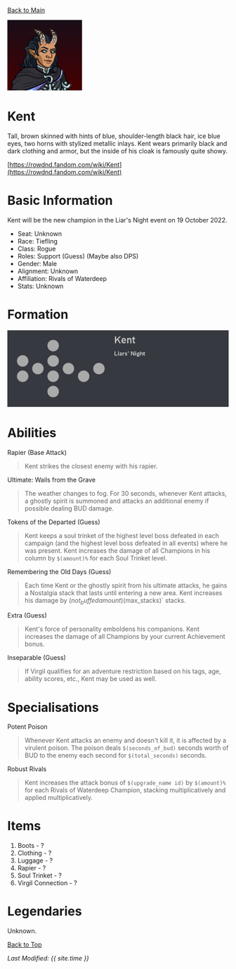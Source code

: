 [Back to Main](index.md)

![Profile Picture](images/profile_kent.png)
# Kent
Tall, brown skinned with hints of blue, shoulder-length black hair, ice blue eyes, two horns with stylized metallic inlays. Kent wears primarily black and dark clothing and armor, but the inside of his cloak is famously quite showy.

[https://rowdnd.fandom.com/wiki/Kent](https://rowdnd.fandom.com/wiki/Kent)

# Basic Information
Kent will be the new champion in the Liar's Night event on 19 October 2022.

* Seat: Unknown
* Race: Tiefling
* Class: Rogue
* Roles: Support (Guess) (Maybe also DPS)
* Gender: Male
* Alignment: Unknown
* Affiliation: Rivals of Waterdeep
* Stats: Unknown

# Formation
![Formation Layout](images/formation_kent.png)

# Abilities

Rapier (Base Attack)
> Kent strikes the closest enemy with his rapier.

Ultimate: Wails from the Grave
> The weather changes to fog. For 30 seconds, whenever Kent attacks, a ghostly spirit is summoned and attacks an additional enemy if possible dealing BUD damage.

Tokens of the Departed (Guess)
> Kent keeps a soul trinket of the highest level boss defeated in each campaign (and the highest level boss defeated in all events) where he was present. Kent increases the damage of all Champions in his column by `$(amount)%` for each Soul Trinket level.

Remembering the Old Days (Guess)
> Each time Kent or the ghostly spirit from his ultimate attacks, he gains a Nostalgia stack that lasts until entering a new area. Kent increases his damage by $(not_buffed amount)% for each Nostalgia stack, stacking multiplicatively and then applied multiplicatively. Buffs are applied to the post stack value, and Nostalgia stacks are capped at `$(max_stacks)` stacks.

Extra (Guess)
> Kent's force of personality emboldens his companions. Kent increases the damage of all Champions by your current Achievement bonus.

Inseparable (Guess)
> If Virgil qualifies for an adventure restriction based on his tags, age, ability scores, etc., Kent may be used as well.

# Specialisations
Potent Poison
> Whenever Kent attacks an enemy and doesn't kill it, it is affected by a virulent poison. The poison deals `$(seconds_of_bud)` seconds worth of BUD to the enemy each second for `$(total_seconds)` seconds.

Robust Rivals
> Kent increases the attack bonus of `$(upgrade_name id)` by `$(amount)%` for each Rivals of Waterdeep Champion, stacking multiplicatively and applied multiplicatively.

# Items

1. Boots - ?
2. Clothing - ?
3. Luggage - ?
4. Rapier - ?
5. Soul Trinket - ?
6. Virgil Connection - ?

# Legendaries
Unknown.

[Back to Top](#top)

*Last Modified: {{ site.time }}*